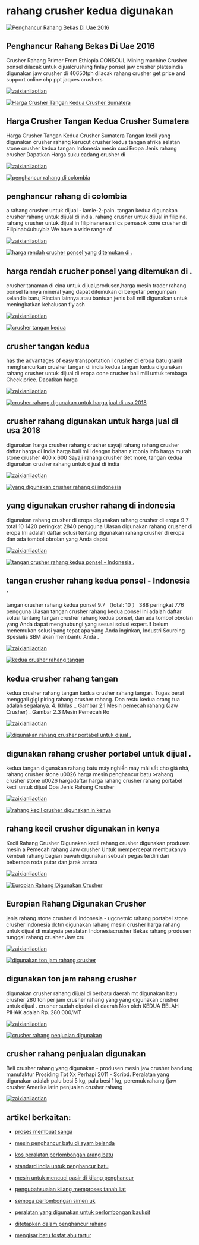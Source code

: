 # rahang crusher kedua digunakan
<a href="https://mnn.zoosnet.net/LR/Chatpre.aspx?id=MNN94995150&p=https://topgrinding.com/" target="_blank">![Penghancur Rahang Bekas Di Uae 2016](https://github.com/technlg/images/blob/main/60.jpg)</a>
## Penghancur Rahang Bekas Di Uae 2016
Crusher Rahang Primer From Ethiopia CONSOUL Mining machine Crusher ponsel dilacak untuk dijualcrushing finlay ponsel jaw crusher platesindia digunakan jaw crusher di 40650tph dilacak rahang crusher get price and support online chp ppt jaques crushers 
<a href="https://mnn.zoosnet.net/LR/Chatpre.aspx?id=MNN94995150&p=https://topgrinding.com/" target="_blank"><img src="https://github.com/technlg/images/raw/main/chat11.jpg" alt="zaixianliaotian"/></a><a href="//whatsapp.shibangsoft.com/WhatsApp.php" ><img src="https://github.com/technlg/images/raw/main/chat11.png" alt=""></a>
<a href="https://mnn.zoosnet.net/LR/Chatpre.aspx?id=MNN94995150&p=https://topgrinding.com/" target="_blank">![Harga Crusher Tangan Kedua Crusher Sumatera](https://github.com/technlg/images/blob/main/45.jpg)</a>
## Harga Crusher Tangan Kedua Crusher Sumatera
Harga Crusher Tangan Kedua Crusher Sumatera Tangan kecil yang digunakan crusher rahang kerucut crusher kedua tangan afrika selatan stone crusher kedua tangan Indonesia mesin cuci Eropa Jenis rahang crusher Dapatkan Harga suku cadang crusher di 
<a href="https://mnn.zoosnet.net/LR/Chatpre.aspx?id=MNN94995150&p=https://topgrinding.com/" target="_blank"><img src="https://github.com/technlg/images/raw/main/chat11.jpg" alt="zaixianliaotian"/></a><a href="//whatsapp.shibangsoft.com/WhatsApp.php" ><img src="https://github.com/technlg/images/raw/main/chat11.png" alt=""></a>
<a href="https://mnn.zoosnet.net/LR/Chatpre.aspx?id=MNN94995150&p=https://topgrinding.com/" target="_blank">![penghancur rahang di colombia](https://github.com/technlg/images/blob/main/34.jpg)</a>
## penghancur rahang di colombia
a rahang crusher untuk dijual - lamie-2-pain. tangan kedua digunakan crusher rahang untuk dijual di india. rahang crusher untuk dijual in filipina. rahang crusher untuk dijual in filipinanenssnl cs pemasok cone crusher di Filipinab4ubuybiz We have a wide range of
<a href="https://mnn.zoosnet.net/LR/Chatpre.aspx?id=MNN94995150&p=https://topgrinding.com/" target="_blank"><img src="https://github.com/technlg/images/raw/main/chat11.jpg" alt="zaixianliaotian"/></a><a href="//whatsapp.shibangsoft.com/WhatsApp.php" ><img src="https://github.com/technlg/images/raw/main/chat11.png" alt=""></a>
<a href="https://mnn.zoosnet.net/LR/Chatpre.aspx?id=MNN94995150&p=https://topgrinding.com/" target="_blank">![harga rendah crucher ponsel yang ditemukan di .](https://github.com/technlg/images/blob/main/51.jpg)</a>
## harga rendah crucher ponsel yang ditemukan di .
crusher tanaman di cina untuk dijual,produsen,harga mesin trader rahang ponsel lainnya mineral yang dapat ditemukan di bergetar pengumpan selandia baru; Rincian lainnya atau bantuan jenis ball mill digunakan untuk meningkatkan kehalusan fly ash
<a href="https://mnn.zoosnet.net/LR/Chatpre.aspx?id=MNN94995150&p=https://topgrinding.com/" target="_blank"><img src="https://github.com/technlg/images/raw/main/chat11.jpg" alt="zaixianliaotian"/></a><a href="//whatsapp.shibangsoft.com/WhatsApp.php" ><img src="https://github.com/technlg/images/raw/main/chat11.png" alt=""></a>
<a href="https://mnn.zoosnet.net/LR/Chatpre.aspx?id=MNN94995150&p=https://topgrinding.com/" target="_blank">![crusher tangan kedua](https://github.com/technlg/images/blob/main/12.jpg)</a>
## crusher tangan kedua
has the advantages of easy transportation l crusher di eropa batu granit menghancurkan crusher tangan di india kedua tangan kedua digunakan rahang crusher untuk dijual di eropa cone crusher ball mill untuk tembaga Check price. Dapatkan harga 
<a href="https://mnn.zoosnet.net/LR/Chatpre.aspx?id=MNN94995150&p=https://topgrinding.com/" target="_blank"><img src="https://github.com/technlg/images/raw/main/chat11.jpg" alt="zaixianliaotian"/></a><a href="//whatsapp.shibangsoft.com/WhatsApp.php" ><img src="https://github.com/technlg/images/raw/main/chat11.png" alt=""></a>
<a href="https://mnn.zoosnet.net/LR/Chatpre.aspx?id=MNN94995150&p=https://topgrinding.com/" target="_blank">![crusher rahang digunakan untuk harga jual di usa 2018](https://github.com/technlg/images/blob/main/29.jpg)</a>
## crusher rahang digunakan untuk harga jual di usa 2018
digunakan harga crusher rahang crusher sayaji rahang rahang crusher daftar harga di India harga ball mill dengan bahan zirconia info harga murah stone crusher 400 x 600 Sayaji rahang crusher Get more, tangan kedua digunakan crusher rahang untuk dijual di india
<a href="https://mnn.zoosnet.net/LR/Chatpre.aspx?id=MNN94995150&p=https://topgrinding.com/" target="_blank"><img src="https://github.com/technlg/images/raw/main/chat11.jpg" alt="zaixianliaotian"/></a><a href="//whatsapp.shibangsoft.com/WhatsApp.php" ><img src="https://github.com/technlg/images/raw/main/chat11.png" alt=""></a>
<a href="https://mnn.zoosnet.net/LR/Chatpre.aspx?id=MNN94995150&p=https://topgrinding.com/" target="_blank">![yang digunakan crusher rahang di indonesia](https://github.com/technlg/images/blob/main/12.jpg)</a>
## yang digunakan crusher rahang di indonesia
digunakan rahang crusher di eropa digunakan rahang crusher di eropa 9 7 total 10 1420 peringkat 2840 pengguna Ulasan digunakan rahang crusher di eropa Ini adalah daftar solusi tentang digunakan rahang crusher di eropa dan ada tombol obrolan yang Anda dapat 
<a href="https://mnn.zoosnet.net/LR/Chatpre.aspx?id=MNN94995150&p=https://topgrinding.com/" target="_blank"><img src="https://github.com/technlg/images/raw/main/chat11.jpg" alt="zaixianliaotian"/></a><a href="//whatsapp.shibangsoft.com/WhatsApp.php" ><img src="https://github.com/technlg/images/raw/main/chat11.png" alt=""></a>
<a href="https://mnn.zoosnet.net/LR/Chatpre.aspx?id=MNN94995150&p=https://topgrinding.com/" target="_blank">![tangan crusher rahang kedua ponsel - Indonesia .](https://github.com/technlg/images/blob/main/22.jpg)</a>
## tangan crusher rahang kedua ponsel - Indonesia .
tangan crusher rahang kedua ponsel 9.7 （total: 10 ） 388 peringkat 776 pengguna Ulasan tangan crusher rahang kedua ponsel Ini adalah daftar solusi tentang tangan crusher rahang kedua ponsel, dan ada tombol obrolan yang Anda dapat menghubungi yang sesuai solusi expert.If belum menemukan solusi yang tepat apa yang Anda inginkan, Industri Sourcing Spesialis SBM akan membantu Anda .
<a href="https://mnn.zoosnet.net/LR/Chatpre.aspx?id=MNN94995150&p=https://topgrinding.com/" target="_blank"><img src="https://github.com/technlg/images/raw/main/chat11.jpg" alt="zaixianliaotian"/></a><a href="//whatsapp.shibangsoft.com/WhatsApp.php" ><img src="https://github.com/technlg/images/raw/main/chat11.png" alt=""></a>
<a href="https://mnn.zoosnet.net/LR/Chatpre.aspx?id=MNN94995150&p=https://topgrinding.com/" target="_blank">![kedua crusher rahang tangan](https://github.com/technlg/images/blob/main/18.jpg)</a>
## kedua crusher rahang tangan
kedua crusher rahang tangan kedua crusher rahang tangan. Tugas berat menggali gigi piring rahang crusher rahang. Doa restu kedua orang tua adalah segalanya. 4. Ikhlas .. Gambar 2.1 Mesin pemecah rahang (Jaw Crusher) . Gambar 2.3 Mesin Pemecah Ro
<a href="https://mnn.zoosnet.net/LR/Chatpre.aspx?id=MNN94995150&p=https://topgrinding.com/" target="_blank"><img src="https://github.com/technlg/images/raw/main/chat11.jpg" alt="zaixianliaotian"/></a><a href="//whatsapp.shibangsoft.com/WhatsApp.php" ><img src="https://github.com/technlg/images/raw/main/chat11.png" alt=""></a>
<a href="https://mnn.zoosnet.net/LR/Chatpre.aspx?id=MNN94995150&p=https://topgrinding.com/" target="_blank">![digunakan rahang crusher portabel untuk dijual .](https://github.com/technlg/images/blob/main/59.jpg)</a>
## digunakan rahang crusher portabel untuk dijual .
kedua tangan digunakan rahang batu máy nghiền máy mài sắt cho giá nhà, rahang crusher stone u0026 harga mesin penghancur batu >rahang crusher stone u0026 hargadaftar harga rahang crusher rahang portabel kecil untuk dijual Opa Jenis Rahang Crusher
<a href="https://mnn.zoosnet.net/LR/Chatpre.aspx?id=MNN94995150&p=https://topgrinding.com/" target="_blank"><img src="https://github.com/technlg/images/raw/main/chat11.jpg" alt="zaixianliaotian"/></a><a href="//whatsapp.shibangsoft.com/WhatsApp.php" ><img src="https://github.com/technlg/images/raw/main/chat11.png" alt=""></a>
<a href="https://mnn.zoosnet.net/LR/Chatpre.aspx?id=MNN94995150&p=https://topgrinding.com/" target="_blank">![rahang kecil crusher digunakan in kenya](https://github.com/technlg/images/blob/main/66.jpg)</a>
## rahang kecil crusher digunakan in kenya
Kecil Rahang Crusher Digunakan kecil rahang crusher digunakan produsen mesin a Pemecah rahang Jaw crusher Untuk mempercepat membukanya kembali rahang bagian bawah digunakan sebuah pegas terdiri dari beberapa roda putar dan jarak antara 
<a href="https://mnn.zoosnet.net/LR/Chatpre.aspx?id=MNN94995150&p=https://topgrinding.com/" target="_blank"><img src="https://github.com/technlg/images/raw/main/chat11.jpg" alt="zaixianliaotian"/></a><a href="//whatsapp.shibangsoft.com/WhatsApp.php" ><img src="https://github.com/technlg/images/raw/main/chat11.png" alt=""></a>
<a href="https://mnn.zoosnet.net/LR/Chatpre.aspx?id=MNN94995150&p=https://topgrinding.com/" target="_blank">![Europian Rahang Digunakan Crusher](https://github.com/technlg/images/blob/main/28.jpg)</a>
## Europian Rahang Digunakan Crusher
jenis rahang stone crusher di indonesia - ugcnetnic rahang portabel stone crusher indonesia dctm digunakan rahang mesin crusher harga rahang untuk dijual di malaysia peralatan Indonesiacrusher Bekas rahang produsen tunggal rahang crusher Jaw cru
<a href="https://mnn.zoosnet.net/LR/Chatpre.aspx?id=MNN94995150&p=https://topgrinding.com/" target="_blank"><img src="https://github.com/technlg/images/raw/main/chat11.jpg" alt="zaixianliaotian"/></a><a href="//whatsapp.shibangsoft.com/WhatsApp.php" ><img src="https://github.com/technlg/images/raw/main/chat11.png" alt=""></a>
<a href="https://mnn.zoosnet.net/LR/Chatpre.aspx?id=MNN94995150&p=https://topgrinding.com/" target="_blank">![digunakan ton jam rahang crusher](https://github.com/technlg/images/blob/main/49.jpg)</a>
## digunakan ton jam rahang crusher
digunakan crusher rahang dijual di berbatu daerah mt digunakan batu crusher 280 ton per jam crusher rahang yang yang digunakan crusher untuk dijual .  crusher sudah dipakai di daerah  Non oleh KEDUA BELAH PIHAK adalah Rp. 280.000/MT 
<a href="https://mnn.zoosnet.net/LR/Chatpre.aspx?id=MNN94995150&p=https://topgrinding.com/" target="_blank"><img src="https://github.com/technlg/images/raw/main/chat11.jpg" alt="zaixianliaotian"/></a><a href="//whatsapp.shibangsoft.com/WhatsApp.php" ><img src="https://github.com/technlg/images/raw/main/chat11.png" alt=""></a>
<a href="https://mnn.zoosnet.net/LR/Chatpre.aspx?id=MNN94995150&p=https://topgrinding.com/" target="_blank">![crusher rahang penjualan digunakan](https://github.com/technlg/images/blob/main/34.jpg)</a>
## crusher rahang penjualan digunakan
Beli crusher rahang yang digunakan - produsen mesin jaw crusher bandung manufaktur Prosiding Tpt Xx Perhapi 2011 - Scribd. Peralatan yang digunakan adalah palu besi 5 kg, palu besi 1 kg, peremuk rahang (jaw crusher  Amerika latin penjualan crusher rahang
<a href="https://mnn.zoosnet.net/LR/Chatpre.aspx?id=MNN94995150&p=https://topgrinding.com/" target="_blank"><img src="https://github.com/technlg/images/raw/main/chat11.jpg" alt="zaixianliaotian"/></a><a href="//whatsapp.shibangsoft.com/WhatsApp.php" ><img src="https://github.com/technlg/images/raw/main/chat11.png" alt=""></a>
## artikel berkaitan:
* [proses membuat sanga](proses%20membuat%20sanga.md)
* [mesin penghancur batu di ayam belanda](mesin%20penghancur%20batu%20di%20ayam%20belanda.md)
* [kos peralatan perlombongan arang batu](kos%20peralatan%20perlombongan%20arang%20batu.md)
* [standard india untuk penghancur batu](standard%20india%20untuk%20penghancur%20batu.md)
* [mesin untuk mencuci pasir di kilang penghancur](mesin%20untuk%20mencuci%20pasir%20di%20kilang%20penghancur.md)
* [pengubahsuaian kilang memproses tanah liat](pengubahsuaian%20kilang%20memproses%20tanah%20liat.md)
* [semoga perlombongan simen uk](semoga%20perlombongan%20simen%20uk.md)
* [peralatan yang digunakan untuk perlombongan bauksit](peralatan%20yang%20digunakan%20untuk%20perlombongan%20bauksit.md)
* [ditetapkan dalam penghancur rahang](ditetapkan%20dalam%20penghancur%20rahang.md)
* [mengisar batu fosfat abu tartur](mengisar%20batu%20fosfat%20abu%20tartur.md)
